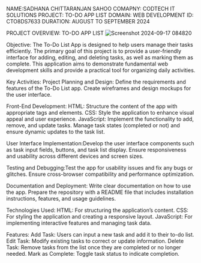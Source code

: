 NAME:SADHANA CHITTARANJAN SAHOO
COMAPNY: CODTECH IT SOLUTIONS
PROJECT: TO-DO APP LIST
DOMAIN: WEB DEVELOPMENT
ID: CTO8DS7633
DURATION: AUGUST TO SEPTEMBER 2024


PROJECT OVERVIEW: TO-DO APP LIST
![Screenshot 2024-09-17 084820](https://github.com/user-attachments/assets/16441731-bee2-4ca2-afab-0bcfdb853705)

Objective:
The To-Do List App is designed to help users manage their tasks efficiently. The primary goal of this project is to provide a user-friendly interface for adding, editing, and deleting tasks, as well as marking them as complete. This application aims to demonstrate fundamental web development skills and provide a practical tool for organizing daily activities.


Key Activities:
Project Planning and Design: Define the requirements and features of the To-Do List app.
Create wireframes and design mockups for the user interface.

Front-End Development:
HTML: Structure the content of the app with appropriate tags and elements.
CSS: Style the application to enhance visual appeal and user experience.
JavaScript: Implement the functionality to add, remove, and update tasks. Manage task states (completed or not) and ensure dynamic updates to the task list.

User Interface Implementation:Develop the user interface components such as task input fields, buttons, and task list display.
Ensure responsiveness and usability across different devices and screen sizes.

Testing and Debugging:Test the app for usability issues and fix any bugs or glitches.
Ensure cross-browser compatibility and performance optimization.

Documentation and Deployment: Write clear documentation on how to use the app.
Prepare the repository with a README file that includes installation instructions, features, and usage guidelines.

Technologies Used:
HTML: For structuring the application’s content.
CSS: For styling the application and creating a responsive layout.
JavaScript: For implementing interactive features and managing task data.

Features:
Add Task: Users can input a new task and add it to their to-do list.
Edit Task: Modify existing tasks to correct or update information.
Delete Task: Remove tasks from the list once they are completed or no longer needed.
Mark as Complete: Toggle task status to indicate completion.
